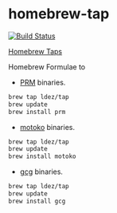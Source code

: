 # homebrew-tap

[![Build Status](https://github.com/ldez/homebrew-tap/workflows/Homebrew%20Tap/badge.svg)](https://github.com/ldez/homebrew-tap/actions)

[Homebrew Taps](https://docs.brew.sh/Taps)

Homebrew Formulae to

- [PRM](https://github.com/ldez/prm) binaries.

```sh
brew tap ldez/tap
brew update
brew install prm
```

- [motoko](https://github.com/ldez/motoko) binaries.

```sh
brew tap ldez/tap
brew update
brew install motoko
```

- [gcg](https://github.com/ldez/gcg) binaries.

```sh
brew tap ldez/tap
brew update
brew install gcg
```
